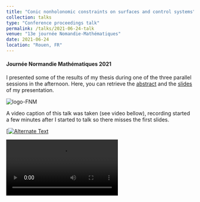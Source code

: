 ```yaml
---
title: "Conic nonholonomic constraints on surfaces and control systems"
collection: talks
type: "Conference proceedings talk"
permalink: /talks/2021-06-24-talk
venue: "13e journée Nomandie-Mathématiques"
date: 2021-06-24
location: "Rouen, FR"
---
```


#### Journée Normandie Mathématiques 2021

I presented some of the results of my thesis during one of the three parallel sessions in the afternoon. Here, you can retrieve the [abstract](https://tschmoderer.github.io/files/talks/20210624_13_fnm/abstract.pdf) and the [slides](https://tschmoderer.github.io/files/talks/20210624_13_fnm/presentation_240621.pdf) of my presentation.

![logo-FNM](https://tschmoderer.github.io/files/talks/20201106_12_fnm/logo-FNM.png)

A video caption of this talk was taken (see video bellow), recording started a few minutes after I started to talk so there misses the first slides. 

[[![Alternate Text]({image-url})]({https://tschmoderer.github.io/files/talks/20210624_13_fnm/expose_tschmoderer.mp4} "Link Title")

![Video](https://tschmoderer.github.io/files/talks/20210624_13_fnm/expose_tschmoderer.mp4)